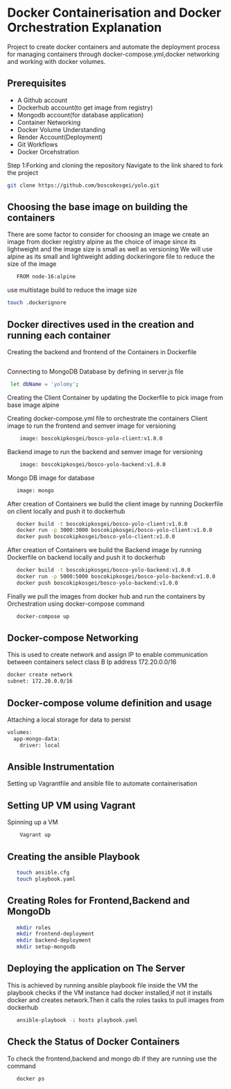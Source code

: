 
# Docker Containerisation and  Docker Orchestration Explanation
Project to create docker containers and automate the deployment process for managing containers through docker-compose.yml,docker networking and working with docker volumes.


## Prerequisites
- A Github account
- Dockerhub account(to get image from registry)
- Mongodb account(for database application)
- Container Networking
- Docker Volume Understanding
- Render Account(Deployment)
- Git Workflows
- Docker Orcehstration

Step 1:Forking and cloning the repository
   Navigate to the link shared to fork the project
```bash
git clone https://github.com/boscokosgei/yolo.git
```
## Choosing the base image on building the containers
There are some factor to consider for choosing an image
 we create an image from docker registry alpine as the choice of image
 since its lightweight and the image size is small as well as versioning
 We will use alpine as its small and lightweight
 adding dockeringore file to reduce the size of the image
```bash
   FROM node-16:alpine
```
  use multistage build to reduce the image size
```sh
touch .dockerignore
```
## Docker directives used in the creation and running each container

Creating the backend and frontend of the Containers
in Dockerfile
```sh FROM node:16-alpine AS build 

```
Connecting to MongoDB Database by defining in server.js file
```sh
 let dbName = 'yolomy';
```
Creating the Client Container by updating the Dockerfile to pick image from base image alpine

Creating docker-compose.yml file to orchestrate the containers
Client image to run the frontend and semver image for versioning
```sh
    image: boscokipkosgei/bosco-yolo-client:v1.0.0
```
Backend image to run the backend and semver image for versioning
```sh
    image: boscokipkosgei/bosco-yolo-backend:v1.0.0
```
Mongo DB image for database
```sh
   image: mongo
```
After creation of Containers we build the client image by running Dockerfile on client locally and push it to dockerhub
```sh
   docker build -t boscokipkosgei/bosco-yolo-client:v1.0.0
   docker run -p 3000:3000 boscokipkosgei/bosco-yolo-client:v1.0.0
   docker push boscokipkosgei/bosco-yolo-client:v1.0.0
```
After creation of Containers we build the Backend image by running Dockerfile on backend locally and push it to dockerhub
```sh
   docker build -t boscokipkosgei/bosco-yolo-backend:v1.0.0
   docker run -p 5000:5000 boscokipkosgei/bosco-yolo-backend:v1.0.0
   docker push boscokipkosgei/bosco-yolo-backend:v1.0.0
```
Finally we pull the images from docker hub and run the containers by Orchestration using docker-compose command
```sh
   docker-compose up
```
## Docker-compose Networking
This is used to create network and assign  IP to enable communication between containers
select class B Ip address 172.20.0.0/16
```bash
docker create network
subnet: 172.20.0.0/16
```

## Docker-compose volume definition and usage
Attaching a local storage for data to persist
```sh
volumes:
  app-mongo-data:
    driver: local
```
## Ansible Instrumentation
Setting up Vagrantfile and ansible file to automate containerisation
## Setting UP VM using Vagrant
 Spinning up a VM
```sh
    Vagrant up
```
## Creating the ansible Playbook
```sh
   touch ansible.cfg
   touch playbook.yaml
```
## Creating Roles for Frontend,Backend and MongoDb
```sh
   mkdir roles
   mkdir frontend-deployment
   mkdir backend-deployment
   mkdir setup-mongodb
```
## Deploying the application on The Server
  This is achieved by running ansible playbook file inside the VM
  the playbook checks if the VM instance had docker installed,if not it installs docker and creates network.Then it calls the roles tasks to pull images from dockerhub
  ```sh
     ansible-playbook -i hosts playbook.yaml
  ```
## Check the Status of Docker Containers
 To check the frontend,backend and mongo db if they are running use the command
```sh
   docker ps
```




